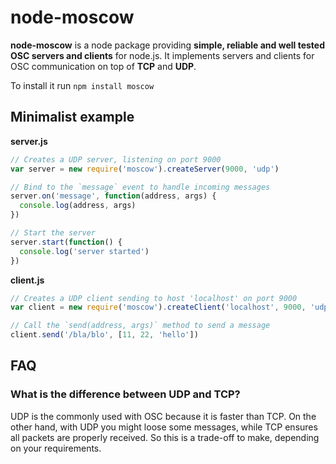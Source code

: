 node-moscow
=============

**node-moscow** is a node package providing **simple, reliable and well tested OSC servers and clients** for node.js. It implements servers and clients for OSC communication on top of **TCP** and **UDP**.

To install it run `npm install moscow`


Minimalist example
--------------------

**server.js**

```javascript
// Creates a UDP server, listening on port 9000
var server = new require('moscow').createServer(9000, 'udp')

// Bind to the `message` event to handle incoming messages 
server.on('message', function(address, args) {
  console.log(address, args)
})

// Start the server
server.start(function() {
  console.log('server started')
})
```

**client.js**

```javascript
// Creates a UDP client sending to host 'localhost' on port 9000
var client = new require('moscow').createClient('localhost', 9000, 'udp')

// Call the `send(address, args)` method to send a message
client.send('/bla/blo', [11, 22, 'hello'])
```

FAQ
---------------------------------------------

### What is the difference between UDP and TCP?

UDP is the commonly used with OSC because it is faster than TCP. On the other hand, with UDP you might loose some messages, while TCP ensures all packets are properly received. So this is a trade-off to make, depending on your requirements.